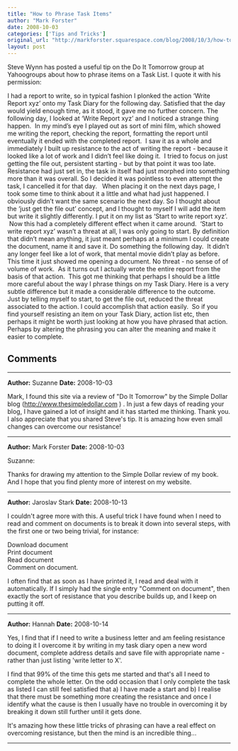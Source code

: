 ```yaml
---
title: "How to Phrase Task Items"
author: "Mark Forster"
date: 2008-10-03
categories: ['Tips and Tricks']
original_url: "http://markforster.squarespace.com/blog/2008/10/3/how-to-phrase-task-items.html"
layout: post
---
```


Steve Wynn has posted a useful tip on the Do It Tomorrow group at Yahoogroups about how to phrase items on a Task List. I quote it with his permission:

I had a report to write, so in typical fashion I plonked the action ‘Write Report xyz’ onto my Task Diary for the following day. Satisfied that the day would yield enough time, as it stood, it gave me no further concern. The following day, I looked at ‘Write Report xyz’ and I noticed a strange thing happen.  In my mind’s eye I played out as sort of mini film, which showed me writing the report, checking the report, formatting the report until eventually it ended with the completed report.  I saw it as a whole and immediately I built up resistance to the act of writing the report - because it looked like a lot of work and I didn’t feel like doing it.  I tried to focus on just getting the file out, persistent starting - but by that point it was too late. Resistance had just set in, the task in itself had just morphed into something more than it was overall. So I decided it was pointless to even attempt the task, I cancelled it for that day.   When placing it on the next days page, I took some time to think about it a little and what had just happened. I obviously didn’t want the same scenario the next day. So I thought about the ‘just get the file out’ concept, and I thought to myself I will add the item but write it slightly differently. I put it on my list as ‘Start to write report xyz’.  Now this had a completely different effect when it came around.  ‘Start to write report xyz’ wasn’t a threat at all, I was only going to start. By definition that didn’t mean anything, it just meant perhaps at a minimum I could create the document, name it and save it. Do something the following day.  It didn’t any longer feel like a lot of work, that mental movie didn’t play as before. This time it just showed me opening a document. No threat - no sense of of volume of work.  As it turns out I actually wrote the entire report from the basis of that action.  This got me thinking that perhaps I should be a little more careful about the way I phrase things on my Task Diary. Here is a very subtle difference but it made a considerable difference to the outcome.  Just by telling myself to start, to get the file out, reduced the threat associated to the action. I could accomplish that action easily.  So if you find yourself resisting an item on your Task Diary, action list etc, then perhaps it might be worth just looking at how you have phrased that action.  Perhaps by altering the phrasing you can alter the meaning and make it easier to complete.


## Comments

---

**Author:** Suzanne
**Date:** 2008-10-03

Mark, I found this site via a review of "Do It Tomorrow" by the Simple Dollar blog (<http://www.thesimpledollar.com> ) . In just a few days of reading your blog, I have gained a lot of insight and it has started me thinking. Thank you. I also appreciate that you shared Steve's tip. It is amazing how even small changes can overcome our resistance!

---

**Author:** Mark Forster
**Date:** 2008-10-03

Suzanne:  
  
Thanks for drawing my attention to the Simple Dollar review of my book. And I hope that you find plenty more of interest on my website.

---

**Author:** Jaroslav Stark
**Date:** 2008-10-13

I couldn't agree more with this. A useful trick I have found when I need to read and comment on documents is to break it down into several steps, with the first one or two being trivial, for instance:  
  
Download document  
Print document  
Read document  
Comment on document.  
  
I often find that as soon as I have printed it, I read and deal with it automatically. If I simply had the single entry "Comment on document", then exactly the sort of resistance that you describe builds up, and I keep on putting it off.

---

**Author:** Hannah
**Date:** 2008-10-14

Yes, I find that if I need to write a business letter and am feeling resistance to doing it I overcome it by writing in my task diary open a new word document, complete address details and save file with appropriate name - rather than just listing 'write letter to X'.   
  
I find that 99% of the time this gets me started and that's all I need to complete the whole letter. On the odd occasion that I only complete the task as listed I can still feel satisfied that a) I have made a start and b) I realise that there must be something more creating the resistance and once I identify what the cause is then I usually have no trouble in overcoming it by breaking it down still further until it gets done.  
  
It's amazing how these little tricks of phrasing can have a real effect on overcoming resistance, but then the mind is an incredible thing...

---
